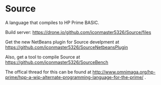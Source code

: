Source
======

A language that compiles to HP Prime BASIC.

Build server: https://drone.io/github.com/iconmaster5326/Source/files

Get the new NetBeans plugin for Source develpment at https://github.com/iconmaster5326/SourceNetbeansPlugin

Also, get a tool to compile Source at https://github.com/iconmaster5326/SourceBench

The offical thread for this can be found at http://www.omnimaga.org/hp-prime/hpp-a-wip-alternate-programming-language-for-the-prime/ .
